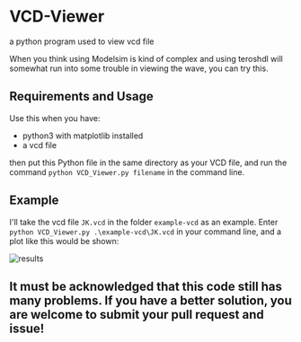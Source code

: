# VCD-Viewer
a python program used to view vcd file

When you think using Modelsim is kind of complex and using teroshdl will somewhat run into some trouble in viewing the wave, you can try this.

## Requirements and Usage
Use this when you have:
- python3 with matplotlib installed
- a vcd file

then put this Python file in the same directory as your VCD file, and run the command `python VCD_Viewer.py filename` in the command line.

## Example
I'll take the vcd file `JK.vcd` in the folder `example-vcd` as an example. Enter `python VCD_Viewer.py .\example-vcd\JK.vcd` in your command line, and a plot like this would be shown:

![results](https://user-images.githubusercontent.com/94591149/233064318-346bf6db-7777-4f7d-a475-8c4526907860.png)

## It must be acknowledged that this code still has many problems. If you have a better solution, you are welcome to submit your pull request and issue!
